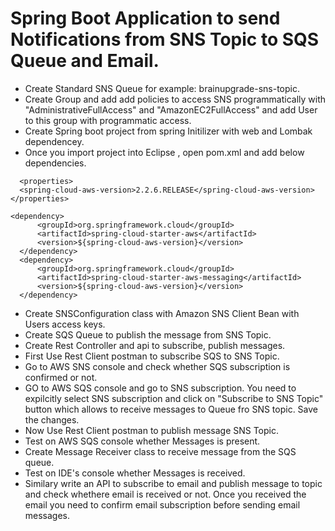 # Spring Boot Application to send Notifications from SNS Topic to SQS Queue and Email. 
  * Create Standard SNS Queue for example: brainupgrade-sns-topic.
  * Create Group and add add policies to access SNS programmatically with "AdministrativeFullAccess" and "AmazonEC2FullAccess" and add User to this group with programmatic access.
  * Create Spring boot project from spring Initilizer with web and Lombak dependencey.
  * Once you import project into Eclipse , open pom.xml and add below dependencies.
  ```
    <properties>
  	<spring-cloud-aws-version>2.2.6.RELEASE</spring-cloud-aws-version>
  </properties>

<dependency>
  	    <groupId>org.springframework.cloud</groupId>
  	    <artifactId>spring-cloud-starter-aws</artifactId>
  	    <version>${spring-cloud-aws-version}</version>
  	</dependency>
  	<dependency>
  	    <groupId>org.springframework.cloud</groupId>
  	    <artifactId>spring-cloud-starter-aws-messaging</artifactId>
  	    <version>${spring-cloud-aws-version}</version>
  	</dependency>

  ```
 * Create SNSConfiguration class with Amazon SNS Client Bean with Users access keys.
 * Create SQS Queue to publish the message from SNS Topic.
 * Create Rest Controller and api to subscribe, publish messages. 
 * First Use Rest Client postman to subscribe SQS to SNS Topic.
 * Go to AWS SNS console and check whether SQS subscription is confirmed or not.
 * GO to AWS SQS console and go to SNS subscription. You need to expilcitly select SNS subscription and click on "Subscribe to SNS Topic" button which allows to receive messages to Queue fro SNS topic. Save the changes.
 * Now Use Rest Client postman to publish message SNS Topic. 
 * Test on AWS SQS console whether Messages is present.
 * Create Message Receiver class to receive message from the SQS queue.
 * Test on IDE's console whether Messages is received.
 * Similary write an API to subscribe to email and publish message to topic and check whethere email is received or not. Once you received the email you need to confirm email subscription before sending email messages.
